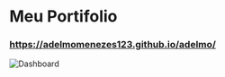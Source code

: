 # Meu Portifolio


### https://adelmomenezes123.github.io/adelmo/

![Dashboard](https://i.imgur.com/d0JrE1A.png)
